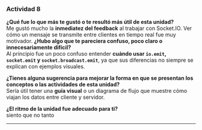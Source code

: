 ### Actividad 8

**¿Qué fue lo que más te gustó o te resultó más útil de esta unidad?**  
Me gustó mucho la **inmediatez del feedback** al trabajar con Socket.IO. Ver cómo un mensaje se transmite entre clientes en tiempo real fue muy motivador. 
**¿Hubo algo que te pareciera confuso, poco claro o innecesariamente difícil?**  
Al principio fue un poco confuso entender **cuándo usar `io.emit`, `socket.emit` y `socket.broadcast.emit`**, ya que sus diferencias no siempre se explican con ejemplos visuales. 

**¿Tienes alguna sugerencia para mejorar la forma en que se presentan los conceptos o las actividades de esta unidad?**  
Sería útil tener una **guía visual** o un diagrama de flujo que muestre cómo viajan los datos entre cliente y servidor. 

**¿El ritmo de la unidad fue adecuado para ti?**  
siento que no tanto

---


